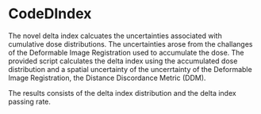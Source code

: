 # CodeDIndex
The novel delta index calcuates the uncertainties associated with cumulative dose distributions. 
The uncertainties arose from the challanges of the Deformable Image Registration used to accumulate the dose. 
The provided script calculates the delta index using the accumulated dose distribution and a spatial uncertainty of the uncerrtainty of the Deformable Image Registration, the Distance Discordance Metric (DDM).

The results consists of the delta index distribution and the delta index passing rate.
